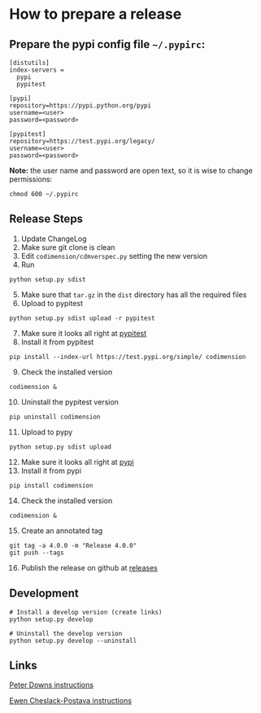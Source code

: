 # How to prepare a release

## Prepare the pypi config file `~/.pypirc`:

```
[distutils]
index-servers =
  pypi
  pypitest

[pypi]
repository=https://pypi.python.org/pypi
username=<user>
password=<password>

[pypitest]
repository=https://test.pypi.org/legacy/
username=<user>
password=<password>
```
**Note:** the user name and password are open text, so it is wise to change permissions:

```
chmod 600 ~/.pypirc
```

## Release Steps

1. Update ChangeLog
2. Make sure git clone is clean
3. Edit `codimension/cdmverspec.py` setting the new version
4. Run
```shell
python setup.py sdist
```
5. Make sure that `tar.gz` in the `dist` directory has all the required files
6. Upload to pypitest
```shell
python setup.py sdist upload -r pypitest
```
7. Make sure it looks all right at [pypitest](https://testpypi.python.org/pypi)
8. Install it from pypitest
```shell
pip install --index-url https://test.pypi.org/simple/ codimension
```
9. Check the installed version
```shell
codimension &
```
10. Uninstall the pypitest version
```shell
pip uninstall codimension
```
11. Upload to pypy
```shell
python setup.py sdist upload
```
12. Make sure it looks all right at [pypi](https://pypi.python.org/pypi)
13. Install it from pypi
```shell
pip install codimension
```
14. Check the installed version
```shell
codimension &
```
15. Create an annotated tag
```shell
git tag -a 4.0.0 -m "Release 4.0.0"
git push --tags
```
16. Publish the release on github at [releases](https://github.com/SergeySatskiy/codimension/releases)


## Development

```shell
# Install a develop version (create links)
python setup.py develop

# Uninstall the develop version
python setup.py develop --uninstall
```

## Links

[Peter Downs instructions](http://peterdowns.com/posts/first-time-with-pypi.html)

[Ewen Cheslack-Postava instructions](https://ewencp.org/blog/a-brief-introduction-to-packaging-python/)

